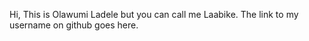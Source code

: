 Hi, This is Olawumi Ladele but you can call me Laabike.
The link to my username on github goes here.